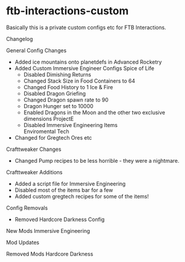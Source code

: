 # ftb-interactions-custom
Basically this is a private custom configs etc for FTB Interactions.

Changelog 
 
General Config Changes 
- Added ice mountains onto planetdefs in Advanced Rocketry
- Added Custom Immersive Engineer Configs
  Spice of Life
  - Disabled Dimishing Returns 
  - Changed Stack Size in Food Containers to 64  
  - Changed Food History to 1
Ice & Fire
  - Disabled Dragon Griefing
  - Changed Dragon spawn rate to 90
  - Dragon Hunger set to 10000
  - Enabled Dragons in the Moon and the other two exclusive dimensions
ProjectE 
   - Disabled Immersive Engineering Items  
Enviromental Tech
- Changed for Gregtech Ores etc

Crafttweaker Changes
- Changed Pump recipes to be less horrible - they were a nightmare.

Crafttweaker Additions
- Added a script file for Immersive Engineering
- Disabled most of the items bar for a few
- Added custom gregtech recipes for some of the items!

Config Removals
- Removed Hardcore Darkness Config

New Mods
Immersive Engineering

Mod Updates

Removed Mods
Hardcore Darkness
